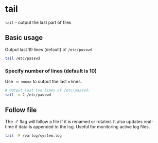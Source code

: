 # tail

`tail` - output the last part of files

## Basic usage
Output last 10 lines (default) of `/etc/passwd`
```bash
tail /etc/passwd
```

### Specify number of lines (default is 10)
Use `-n <num>` to output the last `n` lines.
```bash
# Output last two lines of /etc/passwd:
tail -n 2 /etc/passwd
```

## Follow file
The `-F` flag will follow a file if it is renamed or rotated. It also updates real-time if data is appended to the log. Useful for monitoring active log files.
```bash
tail -F /varlog/system.log
```
